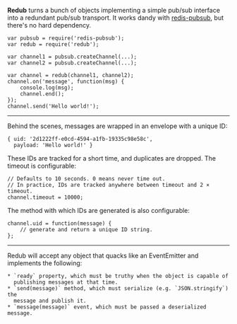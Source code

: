 **Redub** turns a bunch of objects implementing a simple pub/sub interface
into a redundant pub/sub transport. It works dandy with [redis-pubsub], but
there's no hard dependency.

    var pubsub = require('redis-pubsub');
    var redub = require('redub');

    var channel1 = pubsub.createChannel(...);
    var channel2 = pubsub.createChannel(...);

    var channel = redub(channel1, channel2);
    channel.on('message', function(msg) {
        console.log(msg);
        channel.end();
    });
    channel.send('Hello world!');

---

Behind the scenes, messages are wrapped in an envelope with a unique ID:

    { uid: '2d1222ff-e0cd-4594-a1fb-19335c98e58c',
      payload: 'Hello world!' }

These IDs are tracked for a short time, and duplicates are dropped. The
timeout is configurable:

    // Defaults to 10 seconds. 0 means never time out.
    // In practice, IDs are tracked anywhere between timeout and 2 × timeout.
    channel.timeout = 10000;

The method with which IDs are generated is also configurable:

    channel.uid = function(message) {
        // generate and return a unique ID string.
    };

---

Redub will accept any object that quacks like an EventEmitter and implements
the following:

    * `ready` property, which must be truthy when the object is capable of
      publishing messages at that time.
    * `send(message)` method, which must serialize (e.g. `JSON.stringify`) the
      message and publish it.
    * `message(message)` event, which must be passed a deserialized message.

 [redis-pubsub]: https://github.com/AngryBytes/redis-pubsub
